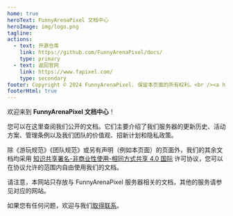 ```yaml
---
home: true
heroText: FunnyArenaPixel 文档中心
heroImage: img/logo.png
tagline: 
actions:
  - text: 开源仓库
    link: https://github.com/FunnyArenaPixel/docs/
    type: primary
  - text: 返回官网
    link: https://www.fapixel.com/
    type: secondary
footer: Copyright © 2024 FunnyArenaPixel. 保留本页面的所有权利。<br /><a href="https://beian.miit.gov.cn/" target="_blank" one-link-mark="yes">京ICP备2024044839号-1</a> - <a href="/privacy.html/" one-link-mark="yes">隐私政策</a> | <a href="/eula.html/" one-link-mark="yes">用户协议</a>
footerHtml: true
---
```


欢迎来到 **FunnyArenaPixel 文档中心**！

您可以在这里查阅我们公开的文档。它们主要介绍了我们服务器的更新历史、活动方案、管理条例以及我们团队的价值观、招新计划和隐私政策。

除《游玩规范》《团队规范》或另有声明（例如本页面）的页面外，我们的其余文档均采用 [知识共享署名-非商业性使用-相同方式共享 4.0 国际](https://creativecommons.org/licenses/by-nc-sa/4.0/deed.zh-hans) 许可协议，您可以在协议允许的范围内自由使用我们的文档。

请注意，本网站只存放与 FunnyArenaPixel 服务器相关的文档，其他的服务请参见对应的网站。

如果您有任何问题，欢迎与我们[取得联系](mailto:admin@fapixel.com)。
